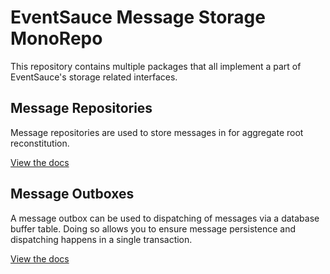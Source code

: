# EventSauce Message Storage MonoRepo

This repository contains multiple packages that all implement
a part of EventSauce's storage related interfaces.

## Message Repositories

Message repositories are used to store messages in for
aggregate root reconstitution.

[View the docs](#pending)

## Message Outboxes

A message outbox can be used to dispatching of messages
via a database buffer table. Doing so allows you to ensure
message persistence and dispatching happens in a single
transaction.

[View the docs](https://eventsauce.io/docs/message-outbox/)
